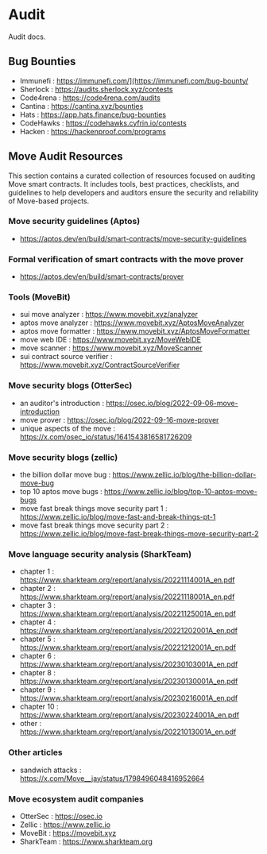 # Audit
Audit docs.

## Bug Bounties
- Immunefi : https://immunefi.com/](https://immunefi.com/bug-bounty/
- Sherlock : https://audits.sherlock.xyz/contests
- Code4rena : https://code4rena.com/audits
- Cantina : https://cantina.xyz/bounties
- Hats : https://app.hats.finance/bug-bounties
- CodeHawks : https://codehawks.cyfrin.io/contests
- Hacken : https://hackenproof.com/programs

## Move Audit Resources
This section contains a curated collection of resources focused on auditing Move smart contracts. It includes tools, best practices, checklists, and guidelines to help developers and auditors ensure the security and reliability of Move-based projects.

### Move security guidelines (Aptos)
- https://aptos.dev/en/build/smart-contracts/move-security-guidelines

### Formal verification of smart contracts with the move prover
- https://aptos.dev/en/build/smart-contracts/prover

### Tools (MoveBit)
- sui move analyzer : https://www.movebit.xyz/analyzer
- aptos move analyzer : https://www.movebit.xyz/AptosMoveAnalyzer
- aptos move formatter : https://www.movebit.xyz/AptosMoveFormatter
- move web IDE : https://www.movebit.xyz/MoveWebIDE
- move scanner : https://www.movebit.xyz/MoveScanner
- sui contract source verifier : https://www.movebit.xyz/ContractSourceVerifier



### Move security blogs (OtterSec)
- an auditor's introduction : https://osec.io/blog/2022-09-06-move-introduction
- move prover : https://osec.io/blog/2022-09-16-move-prover
- unique aspects of the move : https://x.com/osec_io/status/1641543816581726209

### Move security blogs (zellic)
- the billion dollar move bug : https://www.zellic.io/blog/the-billion-dollar-move-bug
- top 10 aptos move bugs : https://www.zellic.io/blog/top-10-aptos-move-bugs
- move fast break things move security part 1 : https://www.zellic.io/blog/move-fast-and-break-things-pt-1
- move fast break things move security part 2 : https://www.zellic.io/blog/move-fast-break-things-move-security-part-2

### Move language security analysis (SharkTeam)
- chapter 1 : https://www.sharkteam.org/report/analysis/20221114001A_en.pdf
- chapter 2 : https://www.sharkteam.org/report/analysis/20221118001A_en.pdf
- chapter 3 : https://www.sharkteam.org/report/analysis/20221125001A_en.pdf
- chapter 4 : https://www.sharkteam.org/report/analysis/20221202001A_en.pdf
- chapter 5 : https://www.sharkteam.org/report/analysis/20221212001A_en.pdf
- chapter 6 : https://www.sharkteam.org/report/analysis/20230103001A_en.pdf
- chapter 8 : https://www.sharkteam.org/report/analysis/20230130001A_en.pdf
- chapter 9 : https://www.sharkteam.org/report/analysis/20230216001A_en.pdf
- chapter 10 : https://www.sharkteam.org/report/analysis/20230224001A_en.pdf
- other : https://www.sharkteam.org/report/analysis/20221013001A_en.pdf

### Other articles
- sandwich attacks : https://x.com/Move__jay/status/1798496048416952664

### Move ecosystem audit companies
- OtterSec : https://osec.io
- Zellic : https://www.zellic.io
- MoveBit : https://movebit.xyz
- SharkTeam : https://www.sharkteam.org
